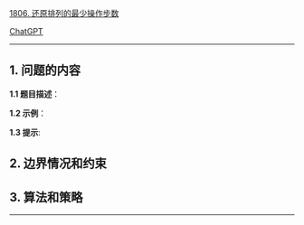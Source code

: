 [1806. 还原排列的最少操作步数](https://leetcode.cn/problems/minimum-number-of-operations-to-reinitialize-a-permutation)

[ChatGPT](chat.openai.com)

---

## 1. 问题的内容
**1.1 题目描述**：

**1.2 示例**：

**1.3 提示**:

## 2. 边界情况和约束


## 3. 算法和策略

---

